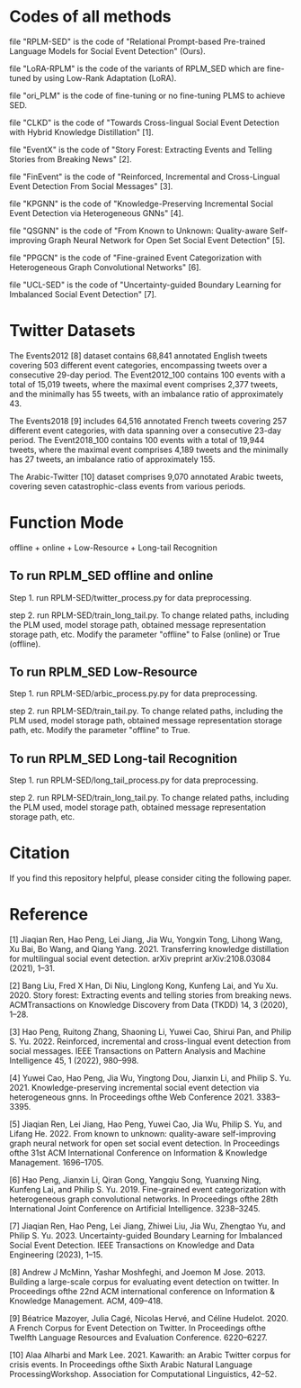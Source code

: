 # Codes of all methods
file "RPLM-SED" is the code of "Relational Prompt-based Pre-trained Language Models for Social Event Detection" (Ours).

file "LoRA-RPLM" is the code of the variants of RPLM_SED which are fine-tuned by using Low-Rank Adaptation (LoRA).

file "ori_PLM" is the code of fine-tuning or no fine-tuning PLMS to achieve SED.

file "CLKD" is the code of "Towards Cross-lingual Social Event Detection with Hybrid Knowledge Distillation" [1].

file "EventX" is the code of "Story Forest: Extracting Events and Telling Stories from Breaking News" [2].

file "FinEvent" is the code of "Reinforced, Incremental and Cross-Lingual Event Detection From Social Messages" [3].

file "KPGNN" is the code of "Knowledge-Preserving Incremental Social Event Detection via Heterogeneous GNNs" [4].

file "QSGNN" is the code of "From Known to Unknown: Quality-aware Self-improving Graph Neural Network for Open Set Social Event Detection" [5].

file "PPGCN" is the code of "Fine-grained Event Categorization with Heterogeneous Graph Convolutional Networks" [6].

file "UCL-SED" is the code of "Uncertainty-guided Boundary Learning for Imbalanced Social Event Detection" [7].


# Twitter Datasets
The Events2012 [8] dataset contains 68,841 annotated English tweets covering 503 different event categories, encompassing tweets over a consecutive 29-day period. The Event2012_100 contains 100 events with a total of 15,019 tweets, where the maximal event comprises 2,377 tweets, and the minimally has 55 tweets, with an imbalance ratio of approximately 43.

The Events2018 [9] includes 64,516 annotated French tweets covering 257 different event
categories, with data spanning over a consecutive 23-day period. The Event2018_100 contains 100 events
with a total of 19,944 tweets, where the maximal event comprises 4,189 tweets and the minimally has 27
tweets, an imbalance ratio of approximately 155.

The Arabic-Twitter [10] dataset comprises 9,070 annotated Arabic tweets, covering seven
catastrophic-class events from various periods.

# Function Mode
offline + online  + Low-Resource + Long-tail Recognition

## To run RPLM_SED offline and online
Step 1. run RPLM-SED/twitter_process.py for data preprocessing.

step 2. run RPLM-SED/train_long_tail.py. To change related paths, including the PLM used, model storage path, obtained message representation storage path, etc. Modify the parameter "offline" to False (online) or True (offline).

## To run RPLM_SED Low-Resource
Step 1. run RPLM-SED/arbic_process.py.py  for data preprocessing.

step 2. run RPLM-SED/train_tail.py. To change related paths, including the PLM used, model storage path, obtained message representation storage path, etc. Modify the parameter "offline" to True.

## To run RPLM_SED  Long-tail Recognition
Step 1. run RPLM-SED/long_tail_process.py  for data preprocessing.

step 2. run RPLM-SED/train_long_tail.py. To change related paths, including the PLM used, model storage path, obtained message representation storage path, etc.





# Citation
If you find this repository helpful, please consider citing the following paper.

# Reference
[1] Jiaqian Ren, Hao Peng, Lei Jiang, Jia Wu, Yongxin Tong, Lihong Wang, Xu Bai, Bo Wang, and Qiang Yang. 2021. Transferring knowledge
distillation for multilingual social event detection. arXiv preprint arXiv:2108.03084 (2021), 1–31.

[2] Bang Liu, Fred X Han, Di Niu, Linglong Kong, Kunfeng Lai, and Yu Xu. 2020. Story forest: Extracting events and telling stories from
breaking news. ACMTransactions on Knowledge Discovery from Data (TKDD) 14, 3 (2020), 1–28.

[3] Hao Peng, Ruitong Zhang, Shaoning Li, Yuwei Cao, Shirui Pan, and Philip S. Yu. 2022. Reinforced, incremental and cross-lingual event
detection from social messages. IEEE Transactions on Pattern Analysis and Machine Intelligence 45, 1 (2022), 980–998.

[4] Yuwei Cao, Hao Peng, Jia Wu, Yingtong Dou, Jianxin Li, and Philip S. Yu. 2021. Knowledge-preserving incremental social event detection
via heterogeneous gnns. In Proceedings ofthe Web Conference 2021. 3383–3395.

[5] Jiaqian Ren, Lei Jiang, Hao Peng, Yuwei Cao, Jia Wu, Philip S. Yu, and Lifang He. 2022. From known to unknown: quality-aware
self-improving graph neural network for open set social event detection. In Proceedings ofthe 31st ACM International Conference on
Information & Knowledge Management. 1696–1705.

[6] Hao Peng, Jianxin Li, Qiran Gong, Yangqiu Song, Yuanxing Ning, Kunfeng Lai, and Philip S. Yu. 2019. Fine-grained event categorization
with heterogeneous graph convolutional networks. In Proceedings ofthe 28th International Joint Conference on Artificial Intelligence.
3238–3245.

[7] Jiaqian Ren, Hao Peng, Lei Jiang, Zhiwei Liu, Jia Wu, Zhengtao Yu, and Philip S. Yu. 2023. Uncertainty-guided Boundary Learning for
Imbalanced Social Event Detection. IEEE Transactions on Knowledge and Data Engineering (2023), 1–15.

[8] Andrew J McMinn, Yashar Moshfeghi, and Joemon M Jose. 2013. Building a large-scale corpus for evaluating event detection on twitter.
In Proceedings ofthe 22nd ACM international conference on Information & Knowledge Management. ACM, 409–418.

[9] Béatrice Mazoyer, Julia Cagé, Nicolas Hervé, and Céline Hudelot. 2020. A French Corpus for Event Detection on Twitter. In Proceedings
ofthe Twelfth Language Resources and Evaluation Conference. 6220–6227.

[10] Alaa Alharbi and Mark Lee. 2021. Kawarith: an Arabic Twitter corpus for crisis events. In Proceedings ofthe Sixth Arabic Natural
Language ProcessingWorkshop. Association for Computational Linguistics, 42–52.
